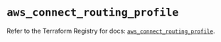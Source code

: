 # `aws_connect_routing_profile`

Refer to the Terraform Registry for docs: [`aws_connect_routing_profile`](https://registry.terraform.io/providers/hashicorp/aws/5.90.1/docs/resources/connect_routing_profile).
